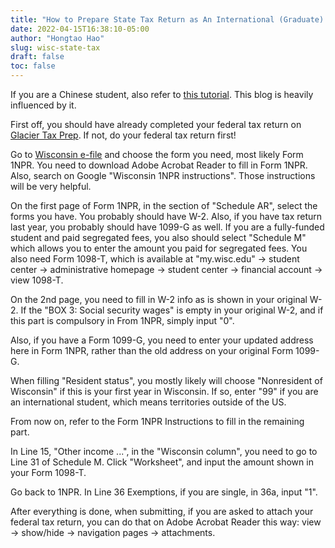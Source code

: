 ```yaml
---
title: "How to Prepare State Tax Return as An International (Graduate) Student at University of Wisconsin Madison"
date: 2022-04-15T16:38:10-05:00
author: "Hongtao Hao"
slug: wisc-state-tax
draft: false
toc: false
---
```


If you are a Chinese student, also refer to [this tutorial](https://github.com/mzj14/prepare-tax-return). This blog is heavily influenced by it. 

First off, you should have already completed your federal tax return on [Glacier Tax Prep](https://www.online-tax.net/glogin.asp). If not, do your federal tax return first!

Go to [Wisconsin e-file](https://www.revenue.wi.gov/Pages/WI-efile/home.aspx) and choose the form you need, most likely Form 1NPR. You need to download Adobe Acrobat Reader to fill in Form 1NPR. Also, search on Google "Wisconsin 1NPR instructions". Those instructions will be very helpful. 

On the first page of Form 1NPR, in the section of "Schedule AR", select the forms you have. You probably should have W-2. Also, if you have tax return last year, you probably should have 1099-G as well. If you are a fully-funded student and paid segregated fees, you also should select "Schedule M" which allows you to enter the amount you paid for segregated fees. You also need Form 1098-T, which is available at "my.wisc.edu" -> student center -> administrative homepage -> student center -> financial account -> view 1098-T. 

On the 2nd page, you need to fill in W-2 info as is shown in your original W-2. If the "BOX 3: Social security wages" is empty in your original W-2, and if this part is compulsory in From 1NPR, simply input "0". 

Also, if you have a Form 1099-G, you need to enter your updated address here in Form 1NPR, rather than the old address on your original Form 1099-G. 

When filling "Resident status", you mostly likely will choose "Nonresident of Wisconsin" if this is your first year in Wisconsin. If so, enter "99" if you are an international student, which means territories outside of the US. 

From now on, refer to the Form 1NPR Instructions to fill in the remaining part. 

In Line 15, "Other income ...", in the "Wisconsin column", you need to go to Line 31 of Schedule M. Click "Worksheet", and input the amount shown in your Form 1098-T. 

Go back to 1NPR. In Line 36 Exemptions, if you are single, in 36a, input "1".

After everything is done, when submitting, if you are asked to attach your federal tax return, you can do that on Adobe Acrobat Reader this way: view -> show/hide -> navigation pages -> attachments.